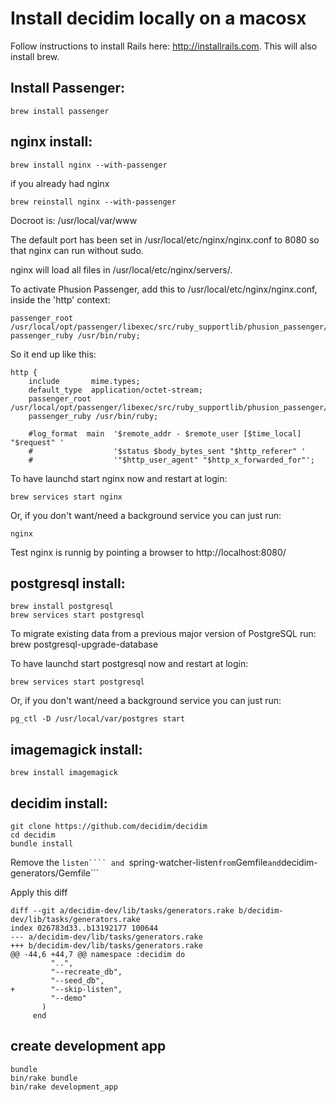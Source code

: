 # Install decidim locally on a macosx

Follow instructions to install Rails here: http://installrails.com. This will also install brew.

## Install Passenger:
```
brew install passenger
```

## nginx install:
```
brew install nginx --with-passenger
```
if you already had nginx
```
brew reinstall nginx --with-passenger
```

Docroot is: /usr/local/var/www

The default port has been set in /usr/local/etc/nginx/nginx.conf to 8080 so that
nginx can run without sudo.

nginx will load all files in /usr/local/etc/nginx/servers/.

To activate Phusion Passenger, add this to /usr/local/etc/nginx/nginx.conf, inside the 'http' context:
```
passenger_root /usr/local/opt/passenger/libexec/src/ruby_supportlib/phusion_passenger/locations.ini;
passenger_ruby /usr/bin/ruby;
```
So it end up like this:
```
http {
    include       mime.types;
    default_type  application/octet-stream;
    passenger_root /usr/local/opt/passenger/libexec/src/ruby_supportlib/phusion_passenger/locations.ini;
    passenger_ruby /usr/bin/ruby;

    #log_format  main  '$remote_addr - $remote_user [$time_local] "$request" '
    #                  '$status $body_bytes_sent "$http_referer" '
    #                  '"$http_user_agent" "$http_x_forwarded_for"';
```

To have launchd start nginx now and restart at login:
  ```
brew services start nginx
```
Or, if you don't want/need a background service you can just run:
```
nginx
```

Test nginx is runnig by pointing a browser to http://localhost:8080/

## postgresql install:
```
brew install postgresql
brew services start postgresql
```

To migrate existing data from a previous major version of PostgreSQL run:
  brew postgresql-upgrade-database

To have launchd start postgresql now and restart at login:
```
brew services start postgresql
```

Or, if you don't want/need a background service you can just run:
```
pg_ctl -D /usr/local/var/postgres start
```


## imagemagick install:
```
brew install imagemagick
```


## decidim install:
```
git clone https://github.com/decidim/decidim
cd decidim
bundle install
```
Remove the ```listen```` and ```spring-watcher-listen``` from ```Gemfile``` and ```decidim-generators/Gemfile```

Apply this diff
```
diff --git a/decidim-dev/lib/tasks/generators.rake b/decidim-dev/lib/tasks/generators.rake
index 026783d33..b13192177 100644
--- a/decidim-dev/lib/tasks/generators.rake
+++ b/decidim-dev/lib/tasks/generators.rake
@@ -44,6 +44,7 @@ namespace :decidim do
         "..",
         "--recreate_db",
         "--seed_db",
+        "--skip-listen",
         "--demo"
       )
     end
```
## create development app
```
bundle
bin/rake bundle
bin/rake development_app
```
